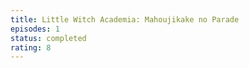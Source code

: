 ```yaml
---
title: Little Witch Academia: Mahoujikake no Parade
episodes: 1
status: completed
rating: 8
---
```

